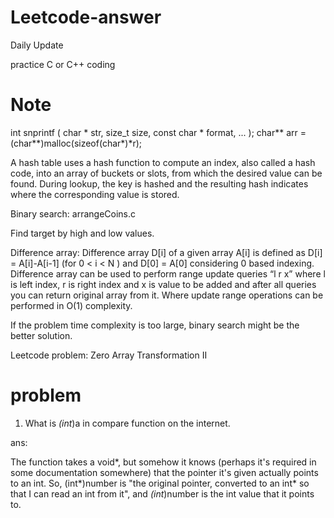# Leetcode-answer
Daily Update 

practice C or C++ coding

# Note
int snprintf ( char * str, size_t size, const char * format, ... );
char** arr = (char**)malloc(sizeof(char*)*r);

A hash table uses a hash function to compute an index, also called a hash code, into an array of buckets or slots, from which the desired value can be found. During lookup, the key is hashed and the resulting hash indicates where the corresponding value is stored.

Binary search: arrangeCoins.c

Find target by high and low values.

Difference array: Difference array D[i] of a given array A[i] is defined as D[i] = A[i]-A[i-1] (for 0 < i < N ) and D[0] = A[0] considering 0 based indexing. Difference array can be used to perform range update queries “l r x” where l is left index, r is right index and x is value to be added and after all queries you can return original array from it. Where update range operations can be performed in O(1) complexity.

If the problem time complexity is too large, binary search might be the better solution.

Leetcode problem: Zero Array Transformation II

# problem

1. What is *(int*)a in compare function on the internet.

  ans:

  The function takes a void*, but somehow it knows (perhaps it's required in some documentation somewhere) that the pointer it's given actually points to an int.
  So, (int*)number is "the original pointer, converted to an int* so that I can read an int from it", and *(int*)number is the int value that it points to.
  
